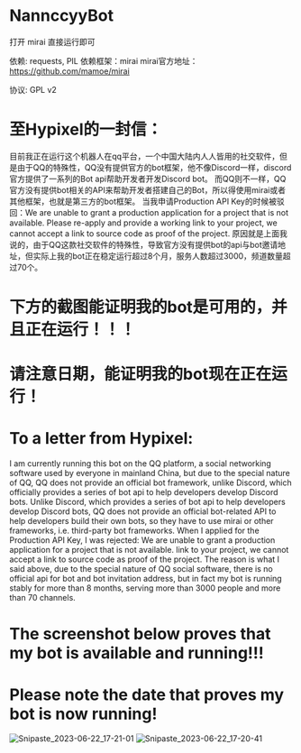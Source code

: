 # NannccyyBot
打开 mirai 直接运行即可

依赖: requests, PIL
依赖框架：mirai
mirai官方地址：https://github.com/mamoe/mirai

协议: GPL v2
# 至Hypixel的一封信：
目前我正在运行这个机器人在qq平台，一个中国大陆内人人皆用的社交软件，但是由于QQ的特殊性，QQ没有提供官方的bot框架，他不像Discord一样，discord官方提供了一系列的Bot api帮助开发者开发Discord bot。
而QQ则不一样，QQ官方没有提供bot相关的API来帮助开发者搭建自己的Bot，所以得使用mirai或者其他框架，也就是第三方的bot框架。
当我申请Production API Key的时候被驳回：We are unable to grant a production application for a project that is not available. Please re-apply and provide a working link to your project, we cannot accept a link to source code as proof of the project.
原因就是上面我说的，由于QQ这款社交软件的特殊性，导致官方没有提供bot的api与bot邀请地址，但实际上我的bot正在稳定运行超过8个月，服务人数超过3000，频道数量超过70个。
# 下方的截图能证明我的bot是可用的，并且正在运行！！！
# 请注意日期，能证明我的bot现在正在运行！

# To a letter from Hypixel:
I am currently running this bot on the QQ platform, a social networking software used by everyone in mainland China, but due to the special nature of QQ, QQ does not provide an official bot framework, unlike Discord, which officially provides a series of bot api to help developers develop Discord bots.
Unlike Discord, which provides a series of bot api to help developers develop Discord bots, QQ does not provide an official bot-related API to help developers build their own bots, so they have to use mirai or other frameworks, i.e. third-party bot frameworks.
When I applied for the Production API Key, I was rejected: We are unable to grant a production application for a project that is not available. link to your project, we cannot accept a link to source code as proof of the project.
The reason is what I said above, due to the special nature of QQ social software, there is no official api for bot and bot invitation address, but in fact my bot is running stably for more than 8 months, serving more than 3000 people and more than 70 channels.
# The screenshot below proves that my bot is available and running!!!
# Please note the date that proves my bot is now running!

![Snipaste_2023-06-22_17-21-01](https://github.com/Nannccyy/Nannccyybot/assets/85016627/d9ee29aa-d4ce-4fdd-85a7-92c54b29dfc5)
![Snipaste_2023-06-22_17-20-41](https://github.com/Nannccyy/Nannccyybot/assets/85016627/1260399b-a88c-420b-8638-1190804616fb)
